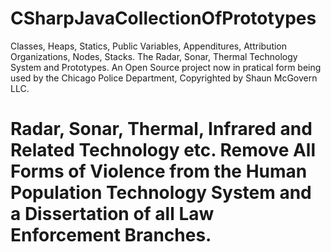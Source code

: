 # CSharpJavaCollectionOfPrototypes
Classes, Heaps, Statics, Public Variables, Appenditures, Attribution Organizations, Nodes, Stacks. The Radar, Sonar, Thermal Technology System and Prototypes.
An Open Source project now in pratical form being used by the Chicago Police Department, Copyrighted by Shaun McGovern LLC.
# Radar, Sonar, Thermal, Infrared and Related Technology etc. Remove All Forms of Violence from the Human Population Technology System and a Dissertation of all Law Enforcement Branches.
